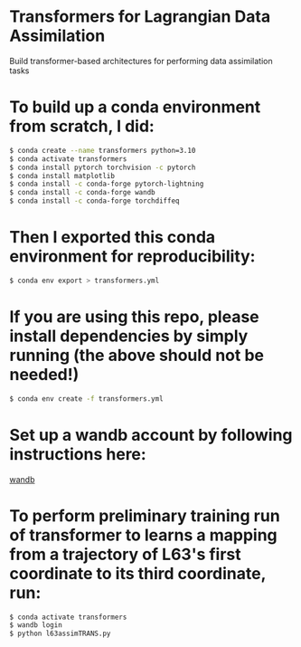 # Transformers for Lagrangian Data Assimilation
Build transformer-based architectures for performing data assimilation tasks

# To build up a conda environment from scratch, I did:
```bash
$ conda create --name transformers python=3.10
$ conda activate transformers
$ conda install pytorch torchvision -c pytorch
$ conda install matplotlib
$ conda install -c conda-forge pytorch-lightning 
$ conda install -c conda-forge wandb 
$ conda install -c conda-forge torchdiffeq
```

# Then I exported this conda environment for reproducibility:
```bash
$ conda env export > transformers.yml
```

# If you are using this repo, please install dependencies by simply running (the above should not be needed!)
```bash
$ conda env create -f transformers.yml
```

# Set up a wandb account by following instructions here:
[wandb](https://wandb.ai/site)

# To perform preliminary training run of transformer to learns a mapping from a trajectory of L63's first coordinate to its third coordinate, run:
```bash
$ conda activate transformers
$ wandb login
$ python l63assimTRANS.py
```
